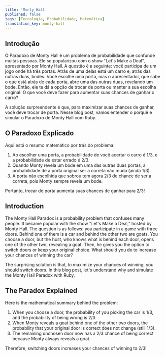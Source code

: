 ```yaml
---
title: 'Monty Hall'
published: false
tags: [Tecnologia, Probabilidade, Matemática]
translation_key: monty-hall
---
```


<div class="lang-pt">

## Introdução

O Paradoxo de Monty Hall é um problema de probabilidade que confunde muitas pessoas. Ele se popularizou com o show "Let's Make a Deal", apresentado por Monty Hall. A questão é a seguinte: você participa de um jogo onde há três portas. Atrás de uma delas está um carro e, atrás das outras duas, bodes. Você escolhe uma porta, mas o apresentador, que sabe o que está atrás de cada porta, abre uma das outras duas, revelando um bode. Então, ele te dá a opção de trocar de porta ou manter a sua escolha original. O que você deve fazer para aumentar suas chances de ganhar o carro?

A solução surpreendente é que, para maximizar suas chances de ganhar, você deve trocar de porta. Nesse blog post, vamos entender o porquê e simular o Paradoxo de Monty Hall com Ruby.

## O Paradoxo Explicado

Aqui está o resumo matemático por trás do problema:

1. Ao escolher uma porta, a probabilidade de você acertar o carro é 1/3, e a probabilidade de estar errado é 2/3.
2. Quando Monty revela um bode em uma das outras duas portas, a probabilidade de a porta original ser a correta não muda (ainda 1/3).
3. A porta não escolhida que sobrou tem agora 2/3 de chance de ser a correta, pois Monty sempre revela um bode.

Portanto, trocar de porta aumenta suas chances de ganhar para 2/3!

</div>

<div class="lang-en">

## Introduction

The Monty Hall Paradox is a probability problem that confuses many people. It became popular with the show "Let's Make a Deal," hosted by Monty Hall. The question is as follows: you participate in a game with three doors. Behind one of them is a car and behind the other two are goats. You choose a door, but the host, who knows what is behind each door, opens one of the other two, revealing a goat. Then, he gives you the option to switch doors or keep your original choice. What should you do to increase your chances of winning the car?

The surprising solution is that, to maximize your chances of winning, you should switch doors. In this blog post, let's understand why and simulate the Monty Hall Paradox with Ruby.

## The Paradox Explained

Here is the mathematical summary behind the problem:

1. When you choose a door, the probability of you picking the car is 1/3, and the probability of being wrong is 2/3.
2. When Monty reveals a goat behind one of the other two doors, the probability that your original door is correct does not change (still 1/3).
3. The remaining unchosen door now has a 2/3 chance of being correct because Monty always reveals a goat.

Therefore, switching doors increases your chances of winning to 2/3!

</div>
